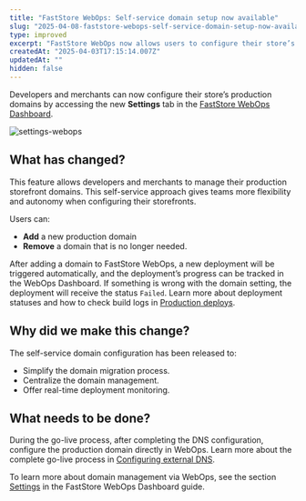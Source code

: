 ```yaml
---
title: "FastStore WebOps: Self-service domain setup now available"
slug: "2025-04-08-faststore-webops-self-service-domain-setup-now-available"
type: improved
excerpt: "FastStore WebOps now allows users to configure their store’s production domains."
createdAt: "2025-04-03T17:15:14.007Z"
updatedAt: ""
hidden: false
---
```


Developers and merchants can now configure their store’s production domains by accessing the new **Settings** tab in the [FastStore WebOps Dashboard](https://developers.vtex.com/docs/guides/faststore/1-onboarding-dashboard).

![settings-webops](https://vtexhelp.vtexassets.com/assets/docs/src/settings-webops___e1ce8e4cc9ced1c62e74d7d81e88ca65.png)

## What has changed?

This feature allows developers and merchants to manage their production storefront domains. This self-service approach gives teams more flexibility and autonomy when configuring their storefronts.

Users can:

- **Add** a new production domain
- **Remove** a domain that is no longer needed.

After adding a domain to FastStore WebOps, a new deployment will be triggered automatically, and the deployment’s progress can be tracked in the WebOps Dashboard. If something is wrong with the domain setting, the deployment will receive the status `Failed`. Learn more about deployment statuses and how to check build logs in [Production deploys](https://developers.vtex.com/docs/guides/faststore/1-onboarding-dashboard#production-deploys).

## Why did we make this change?

The self-service domain configuration has been released to:

- Simplify the domain migration process.
- Centralize the domain management.
- Offer real-time deployment monitoring.

## What needs to be done?

During the go-live process, after completing the DNS configuration, configure the production domain directly in WebOps. Learn more about the complete go-live process in [Configuring external DNS](https://developers.vtex.com/docs/guides/faststore/go-live-1-configuring-external-dns).

To learn more about domain management via WebOps, see the section [Settings](https://developers.vtex.com/docs/guides/faststore/1-onboarding-dashboard#settings) in the FastStore WebOps Dashboard guide.
